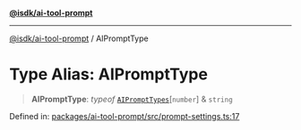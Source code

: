 [**@isdk/ai-tool-prompt**](../README.md)

***

[@isdk/ai-tool-prompt](../globals.md) / AIPromptType

# Type Alias: AIPromptType

> **AIPromptType**: *typeof* [`AIPromptTypes`](../variables/AIPromptTypes.md)\[`number`\] & `string`

Defined in: [packages/ai-tool-prompt/src/prompt-settings.ts:17](https://github.com/isdk/ai-tool-prompt.js/blob/6d21e06e0e8e1b8449bddc69a03bdb7d160ce970/src/prompt-settings.ts#L17)
